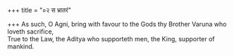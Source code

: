+++
title = "०२ स भ्रातरं"

+++
As such, O Agni, bring with favour to the Gods thy Brother Varuna who loveth sacrifice,  
     True to the Law, the Aditya who supporteth men, the King, supporter of mankind.